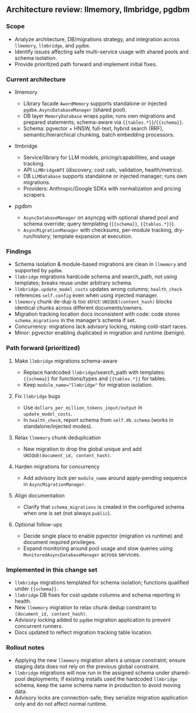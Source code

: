 ## Architecture review: llmemory, llmbridge, pgdbm

### Scope
- Analyze architecture, DB/migrations strategy, and integration across `llmemory`, `llmbridge`, and `pgdbm`.
- Identify issues affecting safe multi-service usage with shared pools and schema isolation.
- Provide prioritized path forward and implement initial fixes.

### Current architecture
- llmemory
  - Library facade `AwordMemory` supports standalone or injected `pgdbm.AsyncDatabaseManager` (shared pool).
  - DB layer `MemoryDatabase` wraps `pgdbm`; runs own migrations and prepared statements; schema-aware via `{{tables.*}}`/`{{schema}}`.
  - Schema: pgvector + HNSW, full-text, hybrid search (RRF), semantic/hierarchical chunking, batch embedding processors.

- llmbridge
  - Service/library for LLM models, pricing/capabilities, and usage tracking.
  - API `LLMBridgeAPI` (discovery, cost calc, validation, health/metrics).
  - DB `LLMDatabase` supports standalone or injected manager; runs own migrations.
  - Providers: Anthropic/Google SDKs with normalization and pricing scrapers.

- pgdbm
  - `AsyncDatabaseManager` on asyncpg with optional shared pool and schema override; query templating (`{{schema}}`, `{{tables.*}}`).
  - `AsyncMigrationManager` with checksums, per-module tracking, dry-run/history; template expansion at execution.

### Findings
- Schema isolation & module-based migrations are clean in `llmemory` and supported by `pgdbm`.
- `llmbridge` migrations hardcode schema and search_path, not using templates; breaks reuse under arbitrary schema.
- `llmbridge.update_model_costs` updates wrong columns; `health_check` references `self.config` even when using injected manager.
- `llmemory` chunk de-dup is too strict: `UNIQUE(content_hash)` blocks identical chunks across different documents/owners.
- Migration tracking location docs inconsistent with code: code stores `schema_migrations` in the manager’s schema if set.
- Concurrency: migrations lack advisory locking, risking cold-start races.
- Minor: pgvector enabling duplicated in migration and runtime (benign).

### Path forward (prioritized)
1) Make `llmbridge` migrations schema-aware
   - Replace hardcoded `llmbridge`/search_path with templates: `{{schema}}` for functions/types and `{{tables.*}}` for tables.
   - Keep `module_name="llmbridge"` for migration isolation.

2) Fix `llmbridge` bugs
   - Use `dollars_per_million_tokens_input/output` in `update_model_costs`.
   - In `health_check`, report schema from `self.db.schema` (works in standalone/injected modes).

3) Relax `llmemory` chunk deduplication
   - New migration to drop the global unique and add `UNIQUE(document_id, content_hash)`.

4) Harden migrations for concurrency
   - Add advisory lock per `module_name` around apply-pending sequence in `AsyncMigrationManager`.

5) Align documentation
   - Clarify that `schema_migrations` is created in the configured schema when one is set (not always `public`).

6) Optional follow-ups
   - Decide single place to enable pgvector (migration vs runtime) and document required privileges.
   - Expand monitoring around pool usage and slow queries using `MonitoredAsyncDatabaseManager` across services.

### Implemented in this change set
- `llmbridge` migrations templated for schema isolation; functions qualified under `{{schema}}`.
- `llmbridge` DB fixes for cost update columns and schema reporting in health.
- New `llmemory` migration to relax chunk dedup constraint to `(document_id, content_hash)`.
- Advisory locking added to `pgdbm` migration application to prevent concurrent runners.
- Docs updated to reflect migration tracking table location.

### Rollout notes
- Applying the new `llmemory` migration alters a unique constraint; ensure staging data does not rely on the previous global constraint.
- `llmbridge` migrations will now run in the assigned schema under shared-pool deployments; if existing installs used the hardcoded `llmbridge` schema, keep the same schema name in production to avoid moving data.
- Advisory locks are connection-safe; they serialize migration application only and do not affect normal runtime.


